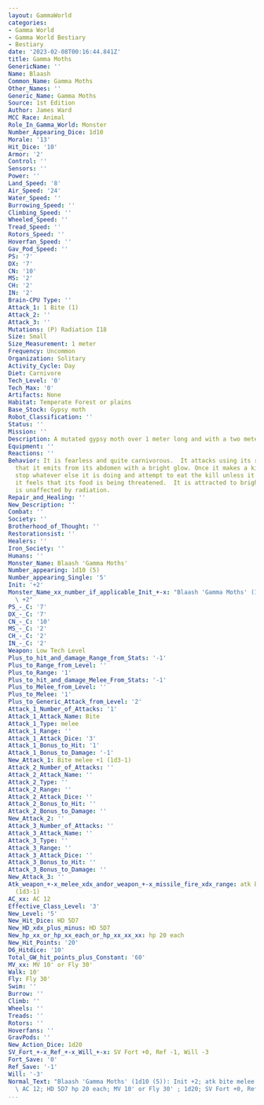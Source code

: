 ```yaml
---
layout: GammaWorld
categories:
- Gamma World
- Gamma World Bestiary
- Bestiary
date: '2023-02-08T00:16:44.841Z'
title: Gamma Moths
GenericName: ''
Name: Blaash
Common_Name: Gamma Moths
Other_Names: ''
Generic_Name: Gamma Moths
Source: 1st Edition
Author: James Ward
MCC Race: Animal
Role_In_Gamma_World: Monster
Number_Appearing_Dice: 1d10
Morale: '13'
Hit_Dice: '10'
Armor: '2'
Control: ''
Sensors: ''
Power: ''
Land_Speed: '8'
Air_Speed: '24'
Water_Speed: ''
Burrowing_Speed: ''
Climbing_Speed: ''
Wheeled_Speed: ''
Tread_Speed: ''
Rotors_Speed: ''
Hoverfan_Speed: ''
Gav_Pod_Speed: ''
PS: '7'
DX: '7'
CN: '10'
MS: '2'
CH: '2'
IN: '2'
Brain-CPU Type: ''
Attack_1: 1 Bite (1)
Attack_2: ''
Attack_3: ''
Mutations: (P) Radiation I18
Size: Small
Size_Measurement: 1 meter
Frequency: Uncommon
Organization: Solitary
Activity_Cycle: Day
Diet: Carnivore
Tech_Level: '0'
Tech_Max: '0'
Artifacts: None
Habitat: Temperate Forest or plains
Base_Stock: Gypsy moth
Robot_Classification: ''
Status: ''
Mission: ''
Description: A mutated gypsy moth over 1 meter long and with a two meter wingspan.
Equipment: ''
Reactions: ''
Behavior: It is fearless and quite carnivorous.  It attacks using its radiation blast
  that it emits from its abdomen with a bright glow. Once it makes a kill, it will
  stop whatever else it is doing and attempt to eat the kill unless it is attack or
  it feels that its food is being threatened.  It is attracted to bright lights and
  is unaffected by radiation.
Repair_and_Healing: ''
New_Description: ''
Combat: ''
Society: ''
Brotherhood_of_Thought: ''
Restorationsist: ''
Healers: ''
Iron_Society: ''
Humans: ''
Monster_Name: Blaash 'Gamma Moths'
Number_appearing: 1d10 (5)
Number_appearing_Single: '5'
Init: '+2'
Monster_Name_xx_number_if_applicable_Init_+-x: "Blaash 'Gamma Moths' (1d10 (5)): Init\
  \ +2"
PS_-_C: '7'
DX_-_C: '7'
CN_-_C: '10'
MS_-_C: '2'
CH_-_C: '2'
IN_-_C: '2'
Weapon: Low Tech Level
Plus_to_hit_and_damage_Range_from_Stats: '-1'
Plus_to_Range_from_Level: ''
Plus_to_Range: '1'
Plus_to_hit_and_damage_Melee_From_Stats: '-1'
Plus_to_Melee_from_Level: ''
Plus_to_Melee: '1'
Plus_to_Generic_Attack_from_Level: '2'
Attack_1_Number_of_Attacks: '1'
Attack_1_Attack_Name: Bite
Attack_1_Type: melee
Attack_1_Range: ''
Attack_1_Attack_Dice: '3'
Attack_1_Bonus_to_Hit: '1'
Attack_1_Bonus_to_Damage: '-1'
New_Attack_1: Bite melee +1 (1d3-1)
Attack_2_Number_of_Attacks: ''
Attack_2_Attack_Name: ''
Attack_2_Type: ''
Attack_2_Range: ''
Attack_2_Attack_Dice: ''
Attack_2_Bonus_to_Hit: ''
Attack_2_Bonus_to_Damage: ''
New_Attack_2: ''
Attack_3_Number_of_Attacks: ''
Attack_3_Attack_Name: ''
Attack_3_Type: ''
Attack_3_Range: ''
Attack_3_Attack_Dice: ''
Attack_3_Bonus_to_Hit: ''
Attack_3_Bonus_to_Damage: ''
New_Attack_3: ''
Atk_weapon_+-x_melee_xdx_andor_weapon_+-x_missile_fire_xdx_range: atk bite melee +1
  (1d3-1)
AC_xx: AC 12
Effective_Class_Level: '3'
New_Level: '5'
New_Hit_Dice: HD 5D7
New_HD_xdx_plus_minus: HD 5D7
New_hp_xx_or_hp_xx_each_or_hp_xx_xx_xx: hp 20 each
New_Hit_Points: '20'
D6_Hitdice: '10'
Total_GW_hit_points_plus_Constant: '60'
MV_xx: MV 10' or Fly 30'
Walk: 10'
Fly: Fly 30'
Swim: ''
Burrow: ''
Climb: ''
Wheels: ''
Treads: ''
Rotors: ''
Hoverfans: ''
GravPods: ''
New_Action_Dice: 1d20
SV_Fort_+-x_Ref_+-x_Will_+-x: SV Fort +0, Ref -1, Will -3
Fort_Save: '0'
Ref_Save: '-1'
Will: '-3'
Normal_Text: "Blaash 'Gamma Moths' (1d10 (5)): Init +2; atk bite melee +1 (1d3-1);\
  \ AC 12; HD 5D7 hp 20 each; MV 10' or Fly 30' ; 1d20; SV Fort +0, Ref -1, Will -3"
...
```


